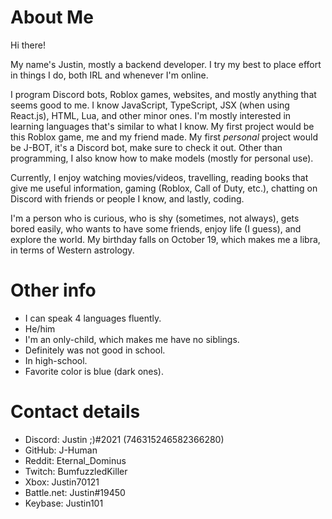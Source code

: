 # About Me

Hi there!

My name's Justin, mostly a backend developer. I try my best to place effort in things I do, both IRL and whenever I'm online. 

I program Discord bots, Roblox games, websites, and mostly anything that seems good to me. I know JavaScript, TypeScript, JSX (when using React.js), HTML, Lua, and other minor ones. I'm mostly interested in learning languages that's similar to what I know. My first project would be this Roblox game, me and my friend made. My first *personal* project would be J-BOT, it's a Discord bot, make sure to check it out. Other than programming, I also know how to make models (mostly for personal use).

Currently, I enjoy watching movies/videos, travelling, reading books that give me useful information, gaming (Roblox, Call of Duty, etc.), chatting on Discord with friends or people I know, and lastly, coding.

I'm a person who is curious, who is shy (sometimes, not always), gets bored easily, who wants to have some friends, enjoy life (I guess), and explore the world. My birthday falls on October 19, which makes me a libra, in terms of Western astrology.

# Other info

* I can speak 4 languages fluently.
* He/him
* I'm an only-child, which makes me have no siblings.
* Definitely was not good in school.
* In high-school.
* Favorite color is blue (dark ones).

# Contact details

* Discord: Justin ;)#2021 (746315246582366280)
* GitHub: J-Human
* Reddit: Eternal_Dominus
* Twitch: BumfuzzledKiller
* Xbox: Justin70121
* Battle.net: Justin#19450
* Keybase: Justin101
